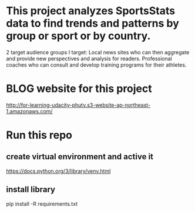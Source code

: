
# This project analyzes SportsStats data to find trends and patterns by group or sport or by country. 
2 target audience groups I target:
Local news sites who can then aggregate and provide new perspectives and analysis for readers.
Professional coaches who can consult and develop training programs for their athletes.

# BLOG website for this project
http://for-learning-udacity-phutv.s3-website-ap-northeast-1.amazonaws.com/

# Run this repo
## create virtual environment and active it
https://docs.python.org/3/library/venv.html
## install library
pip install -R requirements.txt 

